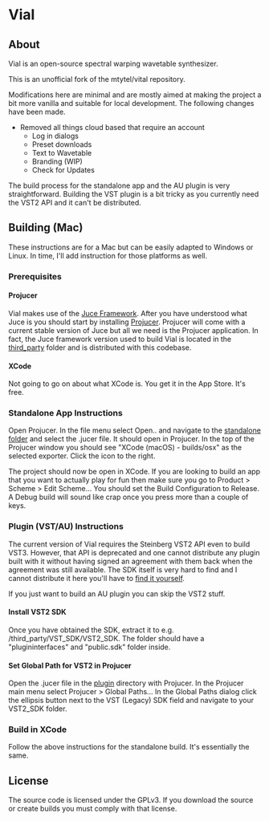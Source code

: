 # Vial

## About
Vial is an open-source spectral warping wavetable synthesizer. 

This is an unofficial fork of the mtytel/vital repository. 

Modifications here are minimal and are mostly aimed at making the project a bit more vanilla and suitable for local development. The following changes have been made.

- Removed all things cloud based that require an account
  - Log in dialogs
  - Preset downloads
  - Text to Wavetable
  - Branding (WIP)
  - Check for Updates


The build process for the standalone app and the AU plugin is very straightforward. Building the VST plugin is a bit tricky as you currently need the VST2 API and it can't be distributed.

## Building (Mac)

These instructions are for a Mac but can be easily adapted to Windows or Linux. In time, I'll add instruction for those platforms as well.

### Prerequisites

#### Projucer

Vial makes use of the [Juce Framework](https://juce.com/). After you have understood what Juce is you should start by installing [Projucer](https://juce.com/discover/projucer). Projucer will come with a current stable version of Juce but all we need is the Projucer application. In fact, the Juce framework version used to build Vial is located in the [third_party](/third_party/) folder and is distributed with this codebase.

#### XCode

Not going to go on about what XCode is. You get it in the App Store. It's free.

### Standalone App Instructions

Open Projucer. In the file menu select Open.. and navigate to the [standalone folder](standalone) and select the .jucer file. It should open in Projucer. In the top of the Projucer window you should see "XCode (macOS) - builds/osx" as the selected exporter. Click the icon to the right. 

The project should now be open in XCode. If you are looking to build an app that you want to actually play for fun then make sure you go to Product > Scheme > Edit Scheme... You should set the Build Configuration to Release. A Debug build will sound like crap once you press more than a couple of keys.

### Plugin (VST/AU) Instructions

The current version of Vial requires the Steinberg VST2 API even to build VST3. However, that API is deprecated and one cannot distribute any plugin built with it without having signed an agreement with them back when the agreement was still available. The SDK itself is very hard to find and I cannot distribute it here you'll have to [find it yourself](https://web.archive.org/web/20181016150224if_/https://download.steinberg.net/sdk_downloads/vstsdk3610_11_06_2018_build_37.zip).

If you just want to build an AU plugin you can skip the VST2 stuff.

#### Install VST2 SDK

Once you have obtained the SDK, extract it to e.g. /third_party/VST_SDK/VST2_SDK. The folder should have a "plugininterfaces" and "public.sdk" folder inside.

#### Set Global Path for VST2 in Projucer

Open the .jucer file in the [plugin](/plugin/) directory with Projucer. In the Projucer main menu select Projucer > Global Paths... In the Global Paths dialog click the ellipsis button next to the VST (Legacy) SDK field and navigate to your VST2_SDK folder.

### Build in XCode

Follow the above instructions for the standalone build. It's essentially the same.

## License
The source code is licensed under the GPLv3. If you download the source or create builds you must comply with that license.
